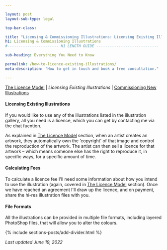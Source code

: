 ```yaml
---

layout: post
layout-sub-type: legal

top-bar-class:

title: "Licensing & Commissioning Illustrations: Licensing Existing Illustrations"
h1: Licensing & Commissioning Illustrations
#----------------------- H1 LENGTH GUIDE ----------------------------

sub-heading: Everything You Need to Know

permalink: /how-to-licence-existing-illustrations/
meta-description: "How to get in touch and book a free consultation."

---
```







<div><p class="breadcrumb smallest"><a href="/the-licence-model/">The Licence Model</a> |  <em>Licensing Existing Illustrations</em> | <a href="/how-to-commission-new-illustrations/"> Commissioning New Illustrations</a></p></div>



#### Licensing Existing Illustrations

If you would like to use any of the illustrations listed in the illustration gallery, all you need is a licence, which you can get by contacting me via the chat fucntion.

As explained in <a href="/the-licence-model/">The Licence Model</a> section, when an artist creates an artwork, they automatically own the ‘copyright’ of that image and control the reproduction of the artwork. The artist can then sell a licence for that artwork – which means someone else has the right to reproduce it, in specific ways, for a specific amount of time. 


#### Calculating Fees

To calculate a licence fee I'll need some information about how you intend to use the illustration (again, covered in <a href="/the-licence-model/">The Licence Model</a> section). Once we have reached an agreement I'll draw up the licence, and on payment, share the hi-res illustration files with you.


#### File Formats

All the illustrations can be provided in multiple file formats, including layered PhotoShop files, that will allow you to alter the colours.






<!-- DIVIDER  -->
{% include sections-posts/add-divider.html %}

*Last updated June 19, 2022*
 






